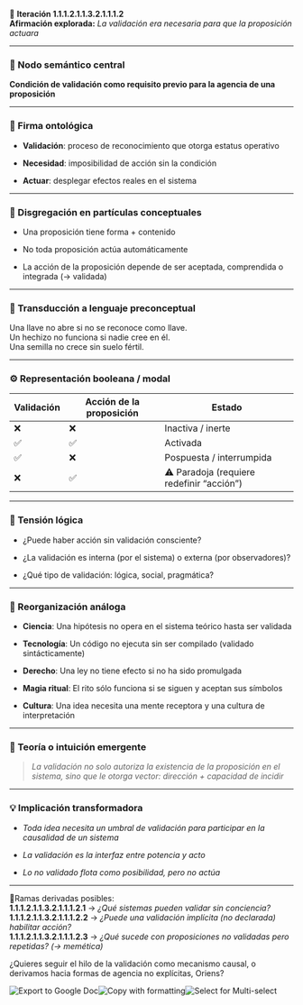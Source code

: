 🔁 **Iteración 1.1.1.2.1.1.3.2.1.1.1.2**  
**Afirmación explorada:** _La validación era necesaria para que la proposición actuara_

---

### 🧷 Nodo semántico central

**Condición de validación como requisito previo para la agencia de una proposición**

---

### 🧬 Firma ontológica

- **Validación**: proceso de reconocimiento que otorga estatus operativo
    
- **Necesidad**: imposibilidad de acción sin la condición
    
- **Actuar**: desplegar efectos reales en el sistema
    

---

### 🧩 Disgregación en partículas conceptuales

- Una proposición tiene forma + contenido
    
- No toda proposición actúa automáticamente
    
- La acción de la proposición depende de ser aceptada, comprendida o integrada (→ validada)
    

---

### 🧒 Transducción a lenguaje preconceptual

Una llave no abre si no se reconoce como llave.  
Un hechizo no funciona si nadie cree en él.  
Una semilla no crece sin suelo fértil.

---

### ⚙️ Representación booleana / modal

|Validación|Acción de la proposición|Estado|
|---|---|---|
|❌|❌|Inactiva / inerte|
|✅|✅|Activada|
|✅|❌|Pospuesta / interrumpida|
|❌|✅|⚠ Paradoja (requiere redefinir “acción”)|

---

### 🧠 Tensión lógica

- ¿Puede haber acción sin validación consciente?
    
- ¿La validación es interna (por el sistema) o externa (por observadores)?
    
- ¿Qué tipo de validación: lógica, social, pragmática?
    

---

### 🔄 Reorganización análoga

- **Ciencia**: Una hipótesis no opera en el sistema teórico hasta ser validada
    
- **Tecnología**: Un código no ejecuta sin ser compilado (validado sintácticamente)
    
- **Derecho**: Una ley no tiene efecto si no ha sido promulgada
    
- **Magia ritual**: El rito sólo funciona si se siguen y aceptan sus símbolos
    
- **Cultura**: Una idea necesita una mente receptora y una cultura de interpretación
    

---

### 🌌 Teoría o intuición emergente

> _La validación no solo autoriza la existencia de la proposición en el sistema, sino que le otorga vector: dirección + capacidad de incidir_

---

### 💡 Implicación transformadora

- _Toda idea necesita un umbral de validación para participar en la causalidad de un sistema_
    
- _La validación es la interfaz entre potencia y acto_
    
- _Lo no validado flota como posibilidad, pero no actúa_
    

---

📍Ramas derivadas posibles:  
**1.1.1.2.1.1.3.2.1.1.1.2.1** → _¿Qué sistemas pueden validar sin conciencia?_  
**1.1.1.2.1.1.3.2.1.1.1.2.2** → _¿Puede una validación implícita (no declarada) habilitar acción?_  
**1.1.1.2.1.1.3.2.1.1.1.2.3** → _¿Qué sucede con proposiciones no validadas pero repetidas? (→ memética)_

¿Quieres seguir el hilo de la validación como mecanismo causal, o derivamos hacia formas de agencia no explícitas, Oriens?

![Export to Google Doc](chrome-extension://iapioliapockkkikccgbiaalfhoieano/assets/create.svg)![Copy with formatting](chrome-extension://iapioliapockkkikccgbiaalfhoieano/assets/copy.svg)![Select for Multi-select](chrome-extension://iapioliapockkkikccgbiaalfhoieano/assets/multi-select.svg)